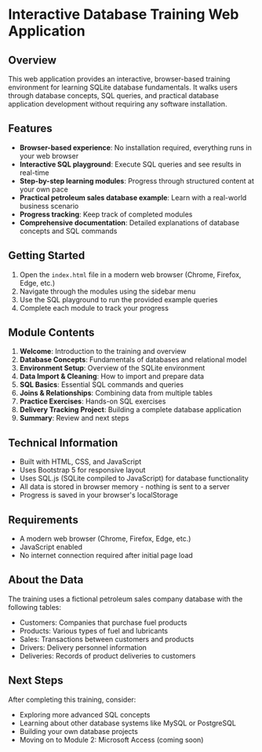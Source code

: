 # Interactive Database Training Web Application

## Overview

This web application provides an interactive, browser-based training environment for learning SQLite database fundamentals. It walks users through database concepts, SQL queries, and practical database application development without requiring any software installation.

## Features

- **Browser-based experience**: No installation required, everything runs in your web browser
- **Interactive SQL playground**: Execute SQL queries and see results in real-time
- **Step-by-step learning modules**: Progress through structured content at your own pace
- **Practical petroleum sales database example**: Learn with a real-world business scenario
- **Progress tracking**: Keep track of completed modules
- **Comprehensive documentation**: Detailed explanations of database concepts and SQL commands

## Getting Started

1. Open the `index.html` file in a modern web browser (Chrome, Firefox, Edge, etc.)
2. Navigate through the modules using the sidebar menu
3. Use the SQL playground to run the provided example queries
4. Complete each module to track your progress

## Module Contents

1. **Welcome**: Introduction to the training and overview
2. **Database Concepts**: Fundamentals of databases and relational model
3. **Environment Setup**: Overview of the SQLite environment
4. **Data Import & Cleaning**: How to import and prepare data
5. **SQL Basics**: Essential SQL commands and queries
6. **Joins & Relationships**: Combining data from multiple tables
7. **Practice Exercises**: Hands-on SQL exercises
8. **Delivery Tracking Project**: Building a complete database application
9. **Summary**: Review and next steps

## Technical Information

- Built with HTML, CSS, and JavaScript
- Uses Bootstrap 5 for responsive layout
- Uses SQL.js (SQLite compiled to JavaScript) for database functionality
- All data is stored in browser memory - nothing is sent to a server
- Progress is saved in your browser's localStorage

## Requirements

- A modern web browser (Chrome, Firefox, Edge, etc.)
- JavaScript enabled
- No internet connection required after initial page load

## About the Data

The training uses a fictional petroleum sales company database with the following tables:
- Customers: Companies that purchase fuel products
- Products: Various types of fuel and lubricants
- Sales: Transactions between customers and products
- Drivers: Delivery personnel information
- Deliveries: Records of product deliveries to customers

## Next Steps

After completing this training, consider:
- Exploring more advanced SQL concepts
- Learning about other database systems like MySQL or PostgreSQL
- Building your own database projects
- Moving on to Module 2: Microsoft Access (coming soon)
